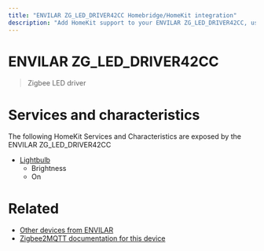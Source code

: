 ```yaml
---
title: "ENVILAR ZG_LED_DRIVER42CC Homebridge/HomeKit integration"
description: "Add HomeKit support to your ENVILAR ZG_LED_DRIVER42CC, using Homebridge, Zigbee2MQTT and homebridge-z2m."
---
```

<!---
This file has been GENERATED using src/docgen/docgen.ts
DO NOT EDIT THIS FILE MANUALLY!
-->
# ENVILAR ZG_LED_DRIVER42CC
> Zigbee LED driver


# Services and characteristics
The following HomeKit Services and Characteristics are exposed by
the ENVILAR ZG_LED_DRIVER42CC

* [Lightbulb](../../light.md)
  * Brightness
  * On


# Related
* [Other devices from ENVILAR](../index.md#envilar)
* [Zigbee2MQTT documentation for this device](https://www.zigbee2mqtt.io/devices/ZG_LED_DRIVER42CC.html)